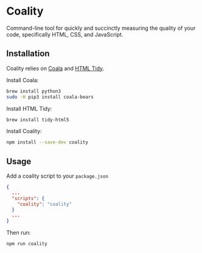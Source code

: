 # Coality

Command-line tool for quickly and succinctly measuring the quality of your code, specifically HTML, CSS, and JavaScript.

## Installation

Coality relies on [Coala](https://github.com/coala/coala) and [HTML Tidy](http://www.html-tidy.org/).

Install Coala:

```sh
brew install python3
sudo -H pip3 install coala-bears
```

Install HTML Tidy:

```sh
brew install tidy-html5
```

Install Coality:

```sh
npm install --save-dev coality
```

## Usage

Add a coality script to your `package.json`

```json
{
  ...
  "scripts": {
    "coality": "coality"
  }
  ...
}

```

Then run:

```sh
npm run coality
```

